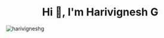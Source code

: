 <h1 align="center">Hi 👋, I'm Harivignesh G</h1>

<p align="left"> <img src="https://komarev.com/ghpvc/?username=harivigneshg&label=Profile%20views&color=0e75b6&style=flat" alt="harivigneshg" /> </p>

<!--
**harivigneshG/harivigneshG** is a ✨ _special_ ✨ repository because its `README.md` (this file) appears on your GitHub profile.

Here are some ideas to get you started:

- 🔭 I’m currently working on ...
- 🌱 I’m currently learning ...
- 👯 I’m looking to collaborate on ...
- 🤔 I’m looking for help with ...
- 💬 Ask me about ...
- 📫 How to reach me: ...
- 😄 Pronouns: ...
- ⚡ Fun fact: ...
-->
